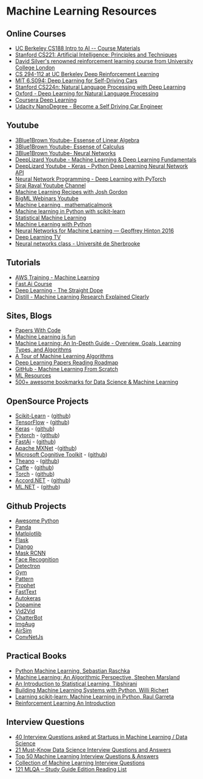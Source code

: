 # Machine Learning Resources 
## Online Courses
* [UC Berkeley CS188 Intro to AI -- Course Materials](http://ai.berkeley.edu/home.html)
* [Stanford CS221: Artificial Intelligence: Principles and Techniques](http://web.stanford.edu/class/cs221)
* [David Silver's renowned reinforcement learning course from University College London](http://www0.cs.ucl.ac.uk/staff/d.silver/web/Teaching.html)
* [CS 294-112 at UC Berkeley Deep Reinforcement Learning](http://rail.eecs.berkeley.edu/deeprlcourse)
* [MIT 6.S094: Deep Learning for Self-Driving Cars](https://selfdrivingcars.mit.edu)
* [Stanford CS224n: Natural Language Processing with Deep Learning](http://web.stanford.edu/class/cs224n/)
* [Oxford - Deep Learning for Natural Language Processing](https://www.cs.ox.ac.uk/teaching/courses/2016-2017/dl/)
* [Coursera Deep Learning](https://www.coursera.org/specializations/deep-learning)
* [Udacity NanoDegree - Become a Self Driving Car Engineer](https://www.udacity.com/course/self-driving-car-engineer-nanodegree--nd013)

## Youtube
* [3Blue1Brown Youtube- Essense of Linear Algebra](https://www.youtube.com/playlist?list=PLZHQObOWTQDPD3MizzM2xVFitgF8hE_ab)
* [3Blue1Brown Youtube- Essense of Calculus](https://www.youtube.com/playlist?list=PLZHQObOWTQDMsr9K-rj53DwVRMYO3t5Yr)
* [3Blue1Brown Youtube- Neural Networks](https://www.youtube.com/playlist?list=PLZHQObOWTQDNU6R1_67000Dx_ZCJB-3pi)
* [DeepLizard Youtube - Machine Learning & Deep Learning Fundamentals](https://www.youtube.com/playlist?list=PLZbbT5o_s2xq7LwI2y8_QtvuXZedL6tQU)
* [DeepLizard Youtube - Keras - Python Deep Learning Neural Network API](https://www.youtube.com/playlist?list=PLZbbT5o_s2xrwRnXk_yCPtnqqo4_u2YGL)
* [Neural Network Programming - Deep Learning with PyTorch](https://www.youtube.com/playlist?list=PLZbbT5o_s2xrfNyHZsM6ufI0iZENK9xgG)
* [Siraj Raval Youtube Channel](https://www.youtube.com/channel/UCWN3xxRkmTPmbKwht9FuE5A/playlists)
* [Machine Learning Recipes with Josh Gordon](https://www.youtube.com/playlist?list=PLOU2XLYxmsIIuiBfYad6rFYQU_jL2ryal)
* [BigML Webinars Youtube](https://www.youtube.com/playlist?list=PL1bKyu9GtNYHcjGa6ulrvRVcm1lAB8he3)
* [Machine Learning,, mathematicalmonk](https://www.youtube.com/playlist?list=PLD0F06AA0D2E8FFBA)
* [Machine learning in Python with scikit-learn](https://www.youtube.com/playlist?list=PL5-da3qGB5ICeMbQuqbbCOQWcS6OYBr5A)
* [Statistical Machine Learning](https://www.youtube.com/watch?v=zcMnu-3wkWo&list=PLTB9VQq8WiaCBK2XrtYn5t9uuPdsNm7YE)
* [Machine Learning with Python](https://www.youtube.com/watch?list=PLQVvvaa0QuDfKTOs3Keq_kaG2P55YRn5v&v=OGxgnH8y2NM)
* [Neural Networks for Machine Learning — Geoffrey Hinton 2016](https://www.youtube.com/watch?list=PLoRl3Ht4JOcdU872GhiYWf6jwrk_SNhz9&v=cbeTc-Urqak)
* [Deep Learning TV](https://www.youtube.com/channel/UC9OeZkIwhzfv-_Cb7fCikLQ/playlists)
* [Neural networks class - Université de Sherbrooke](https://www.youtube.com/playlist?list=PL6Xpj9I5qXYEcOhn7TqghAJ6NAPrNmUBH)

## Tutorials
* [AWS Training - Machine Learning ](https://aws.amazon.com/training/learning-paths/machine-learning/)
* [Fast.Ai Course](https://course.fast.ai/)
* [Deep Learning - The Straight Dope](https://gluon.mxnet.io/)
* [Distill - Machine Learning Research Explained Clearly](https://distill.pub)

## Sites, Blogs
* [Papers With Code](https://paperswithcode.com/)
* [Machine Learning is fun](https://medium.com/@ageitgey/machine-learning-is-fun-80ea3ec3c471)
* [Machine Learning: An In-Depth Guide - Overview, Goals, Learning Types, and Algorithms](https://www.innoarchitech.com/machine-learning-an-in-depth-non-technical-guide/)
* [A Tour of Machine Learning Algorithms](https://machinelearningmastery.com/a-tour-of-machine-learning-algorithms/)
* [Deep Learning Papers Reading Roadmap](https://github.com/floodsung/Deep-Learning-Papers-Reading-Roadmap)
* [GitHub - Machine Learning From Scratch](https://github.com/eriklindernoren/ML-From-Scratch)
* [ML Resources](https://sgfin.github.io/learning-resources/)
* [500+ awesome bookmarks for Data Science & Machine Learning](https://towardsdatascience.com/500-free-high-quality-online-resources-for-data-science-machine-learning-7eda5bf33872)

## OpenSource Projects
* [Scikit-Learn](https://scikit-learn.org/stable/) - ([github](https://github.com/scikit-learn/scikit-learn))
* [TensorFlow](https://www.tensorflow.org/) - ([github](https://github.com/tensorflow))
* [Keras](https://keras.io/) - ([github](https://github.com/keras-team/keras))
* [Pytorch](https://pytorch.org/) - ([github](https://github.com/pytorch/pytorch))
* [FastAi](https://docs.fast.ai/) - ([github](https://github.com/fastai/fastai))
* [Apache MXNet](https://mxnet.apache.org/) -([github](https://github.com/apache/incubator-mxnet))
* [Microsoft Cognitive Toolkit](https://www.microsoft.com/en-us/cognitive-toolkit/) - ([github](https://github.com/Microsoft/CNTK/))
* [Theano](http://www.deeplearning.net/software/theano/) - ([github](https://github.com/Theano/Theano))
* [Caffe](http://caffe.berkeleyvision.org/) - ([github](https://github.com/BVLC/caffe/))
* [Torch](http://torch.ch/) - ([github](https://github.com/torch/torch7))
* [Accord.NET](http://accord-framework.net/) - ([github](https://github.com/accord-net/framework/))
* [ML.NET](https://dotnet.microsoft.com/apps/machinelearning-ai/ml-dotnet) - ([github](https://github.com/dotnet/machinelearning))

## Github Projects
* [Awesome Python](https://github.com/vinta/awesome-python)
* [Panda](https://github.com/pandas-dev/pandas)
* [Matlplotlib](https://github.com/matplotlib/matplotlib)
* [Flask](https://github.com/pallets/flask)
* [Django](https://github.com/django/django)
* [Mask RCNN](https://github.com/matterport/Mask_RCNN)
* [Face Recognition](https://github.com/ageitgey/face_recognition)
* [Detectron](https://github.com/facebookresearch/Detectron)
* [Gym](https://github.com/openai/gym)
* [Pattern](https://github.com/clips/pattern)
* [Prophet](https://github.com/facebook/prophet)
* [FastText](https://github.com/facebookresearch/fastText)
* [Autokeras](https://github.com/jhfjhfj1/autokeras)
* [Dopamine](https://github.com/google/dopamine)
* [Vid2Vid](https://github.com/NVIDIA/vid2vid)
* [ChatterBot](https://github.com/gunthercox/ChatterBot)
* [ImgAug](https://github.com/aleju/imgaug)
* [AirSim](https://github.com/Microsoft/AirSim)
* [ConvNetJs](https://github.com/karpathy/convnetjs)

## Practical Books
* [Python Machine Learning, Sebastian Raschka](https://github.com/rasbt/python-machine-learning-book)
* [Machine Learning: An Algorithmic Perspective, Stephen Marsland](https://github.com/alexsosn/MarslandMLAlgo)
* [An Introduction to Statistical Learning, Tibshirani](https://github.com/JWarmenhoven/ISLR-python)
* [Building Machine Learning Systems with Python, Willi Richert](https://github.com/luispedro/BuildingMachineLearningSystemsWithPython)
* [Learning scikit-learn: Machine Learning in Python, Raul Garreta](https://github.com/gmonce/scikit-learn-book)
* [Reinforcement Learning An Introduction](https://github.com/ShangtongZhang/reinforcement-learning-an-introduction)

## Interview Questions
* [40 Interview Questions asked at Startups in Machine Learning / Data Science](https://www.analyticsvidhya.com/blog/2016/09/40-interview-questions-asked-at-startups-in-machine-learning-data-science/)
* [21 Must-Know Data Science Interview Questions and Answers](https://www.kdnuggets.com/2016/02/21-data-science-interview-questions-answers.html)
* [Top 50 Machine Learning Interview Questions & Answers	](https://career.guru99.com/top-50-interview-questions-on-machine-learning/)
* [Collection of Machine Learning Interview Questions](http://analyticscosm.com/machine-learning-interview-questions-for-data-scientist-interview/)
* [121 MLQA – Study Guide Edition Reading List](https://elitedatascience.com/mlqa-reading-list)
